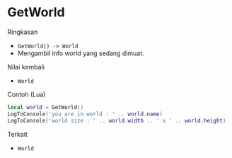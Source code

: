 # GetWorld

Ringkasan
- `GetWorld() -> World`
- Mengambil info world yang sedang dimuat.

Nilai kembali
- `World`

Contoh (Lua)
```lua
local world = GetWorld()
LogToConsole('you are in world : ' .. world.name)
LogToConsole('world size : ' .. world.width .. ' x ' .. world.height)
```

Terkait
- `World`

